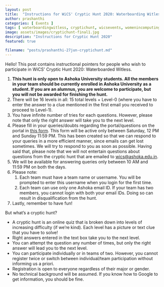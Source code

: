 ```yaml
---
layout: post
title:  "Instructions for WiCS' Cryptic Hunt 2020: Waterboarding Witless"
author: prashanthi
categories: [ Events ]
tags: [ waterboardingwitless, cryptichunt, wicsevents, womenincomputing, womeninstem, ashokauniversity, wicsashoka ]
image: assets/images/cryptichunt-final1.jpg
description: "Instructions for Cryptic Hunt 2020"
featured: true

filename: "posts/prashanthi-27jun-cryptichunt.md"
---
```

Hello! This post contains instructional pointers for people who wish to participate in WiCS' Cryptic Hunt 2020: Waterboarded Witless. 


1. **This hunt is only open to Ashoka University students. All the members in your team should be currently enrolled in Ashoka University as a student. If you are an alumnus, you are welcome to participate, but you will not be awarded for finishing the hunt.**
1. There will be 16 levels in all: 15 total levels + Level-0 (where you have to enter the answer to a clue mentioned in the first email you received to proceed to Level-1). 
1. You have infinite number of tries for each questions. However, please note that only the right answer will take you to the next level.
1. Please fill in your queries/doubts regarding the portal/questions on the portal in [this form](https://forms.gle/uuGD3B8CqJeEadNy8). This form will be active only between Saturday, 12 PM and Sunday 11:59 PM. This has been created so that we can respond to your queries in a more efficient manner, since emails can get lost sometimes. We will try to respond to you as soon as possible. Having said that, please note that we will not entertain questions about questions from the cryptic hunt that are emailed to wics@ashoka.edu.in.
1. We will be available for answering queries only between 10 AM and 11:59 PM on both the days.
1. Please note:
	1. Each team must have a team name or username. You will be prompted to enter this username when you login for the first time.
	1. Each team can use only one Ashoka email ID. If your team has two members, you cannot login with both your email IDs. Doing so can result in disqualification from the hunt. 
1. Lastly, remember to have fun!

But what’s a cryptic hunt?
* A cryptic hunt is an online quiz that is broken down into levels of increasing difficulty (if we’re kind). Each level has a picture or text clue that you have to solve! 
* Right answers entered in the text box take you to the next level. 
* You can attempt the question any number of times, but only the right answer will lead you to the next level. 
* You can participate individually or in teams of two. However, you cannot register twice or switch between individual/team participation without informing us a priori.
* Registration is open to everyone regardless of their major or gender. 
* No technical background will be assumed. If you know how to Google to get information, you should be fine. 

<table>
